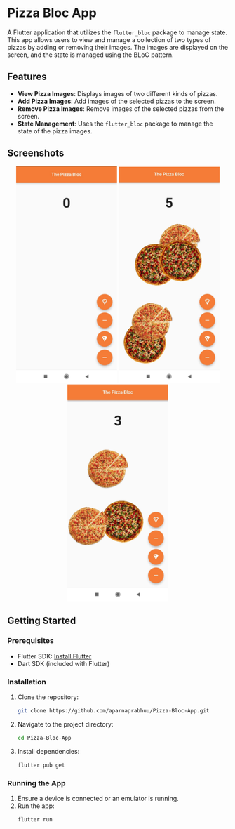 # Pizza Bloc App

A Flutter application that utilizes the `flutter_bloc` package to manage state. This app allows users to view and manage a collection of two types of pizzas by adding or removing their images. The images are displayed on the screen, and the state is managed using the BLoC pattern.

## Features

- **View Pizza Images**: Displays images of two different kinds of pizzas.
- **Add Pizza Images**: Add images of the selected pizzas to the screen.
- **Remove Pizza Images**: Remove images of the selected pizzas from the screen.
- **State Management**: Uses the `flutter_bloc` package to manage the state of the pizza images.

## Screenshots

<p align="center">
  <img src="Images/screenshots/p1.jpg" alt="Screenshot 1" width="230"/>
  <img src="Images/screenshots/p2.jpg" alt="Screenshot 1" width="230"/>
  <img src="Images/screenshots/p3.jpg" alt="Screenshot 1" width="230"/>
</p>

## Getting Started

### Prerequisites

- Flutter SDK: [Install Flutter](https://flutter.dev/docs/get-started/install)
- Dart SDK (included with Flutter)

### Installation

1. Clone the repository:
    ```sh
    git clone https://github.com/aparnaprabhuu/Pizza-Bloc-App.git
    ```
2. Navigate to the project directory:
    ```sh
    cd Pizza-Bloc-App
    ```
3. Install dependencies:
    ```sh
    flutter pub get
    ```

### Running the App

1. Ensure a device is connected or an emulator is running.
2. Run the app:
    ```sh
    flutter run
    ```
